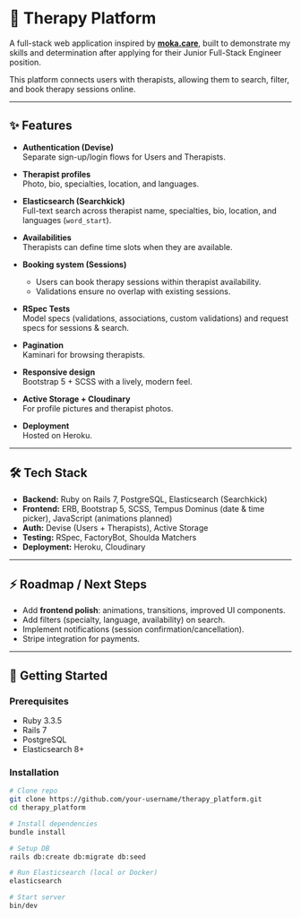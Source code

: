 # 🧠 Therapy Platform

A full-stack web application inspired by **[moka.care](https://moka.care/)**, built to demonstrate my skills and determination after applying for their Junior Full-Stack Engineer position.

This platform connects users with therapists, allowing them to search, filter, and book therapy sessions online.

---

## ✨ Features

- **Authentication (Devise)**  
  Separate sign-up/login flows for Users and Therapists.  

- **Therapist profiles**  
  Photo, bio, specialties, location, and languages.  

- **Elasticsearch (Searchkick)**  
  Full-text search across therapist name, specialties, bio, location, and languages (`word_start`).  

- **Availabilities**  
  Therapists can define time slots when they are available.  

- **Booking system (Sessions)**  
  - Users can book therapy sessions within therapist availability.  
  - Validations ensure no overlap with existing sessions.  

- **RSpec Tests**  
  Model specs (validations, associations, custom validations) and request specs for sessions & search.  

- **Pagination**  
  Kaminari for browsing therapists.  

- **Responsive design**  
  Bootstrap 5 + SCSS with a lively, modern feel.  

- **Active Storage + Cloudinary**  
  For profile pictures and therapist photos.  

- **Deployment**  
  Hosted on Heroku.  

---

## 🛠️ Tech Stack

- **Backend:** Ruby on Rails 7, PostgreSQL, Elasticsearch (Searchkick)  
- **Frontend:** ERB, Bootstrap 5, SCSS, Tempus Dominus (date & time picker), JavaScript (animations planned)  
- **Auth:** Devise (Users + Therapists), Active Storage  
- **Testing:** RSpec, FactoryBot, Shoulda Matchers  
- **Deployment:** Heroku, Cloudinary  

---

## ⚡ Roadmap / Next Steps

- Add **frontend polish**: animations, transitions, improved UI components.  
- Add filters (specialty, language, availability) on search.  
- Implement notifications (session confirmation/cancellation).  
- Stripe integration for payments.  

---

## 🚀 Getting Started

### Prerequisites
- Ruby 3.3.5  
- Rails 7  
- PostgreSQL  
- Elasticsearch 8+  

### Installation

```bash
# Clone repo
git clone https://github.com/your-username/therapy_platform.git
cd therapy_platform

# Install dependencies
bundle install

# Setup DB
rails db:create db:migrate db:seed

# Run Elasticsearch (local or Docker)
elasticsearch

# Start server
bin/dev